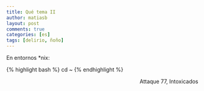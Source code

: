 ```yaml
---
title: Qué tema II
author: matiasb
layout: post
comments: true
categories: [es]
tags: [delirio, ñoño]
---
```

En entornos *nix:

{% highlight bash %}
cd ~
{% endhighlight %}

<p style="text-align: right;">
  Attaque 77, Intoxicados
</p>